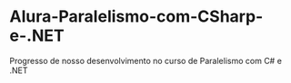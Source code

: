 # Alura-Paralelismo-com-CSharp-e-.NET
Progresso de nosso desenvolvimento no curso de Paralelismo com C# e .NET